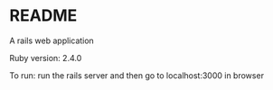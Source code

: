 # README

A rails web application

Ruby version: 2.4.0

To run: run the rails server and then go to localhost:3000 in browser
